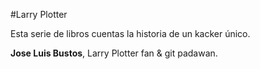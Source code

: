 #Larry Plotter

Esta serie de libros cuentas la historia de un kacker único.


**Jose Luis Bustos**, Larry Plotter fan & git padawan.
